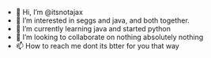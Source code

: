 - 👋 Hi, I’m @itsnotajax
- 👀 I’m interested in seggs and java, and both together.
- 🌱 I’m currently learning java and started python
- 💞️ I’m looking to collaborate on nothing absolutely nothing
- 📫 How to reach me dont its btter for you that way

<!---
itsnotajax/itsnotajax is a ✨ special ✨ repository because its `README.md` (this file) appears on your GitHub profile.
You can click the Preview link to take a look at your changes.
--->
